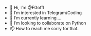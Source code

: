 - 👋 Hi, I’m @FGoffl
- 👀 I’m interested in Telegram/Coding 
- 🌱 I’m currently learning....
- 💞️ I’m looking to collaborate on Python
- 📫 How to reach me sorry for that. 

<!---
FGoffl/FGoffl is a ✨ special ✨ repository because its `README.md` (this file) appears on your GitHub profile.
You can click the Preview link to take a look at your changes.
--->
